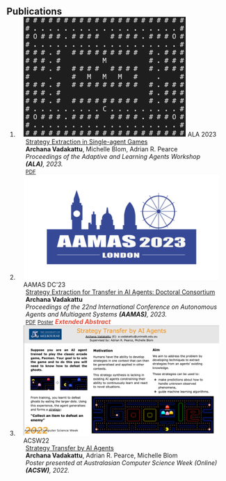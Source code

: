 <h2 id="publications" style="margin: 2px 0px -15px;">Publications</h2>

<div class="publications">
<ol class="bibliography">

<li>
<div class="pub-row">

  <div class="col-sm-3 abbr" style="position: relative;padding-right: 15px;padding-left: 15px;">
    <img src="assets/img/pub3_teaser.png" class="teaser img-fluid z-depth-1">
    <abbr class="badge">ALA 2023</abbr>
  </div>

  <div class="col-sm-9" style="position: relative;padding-right: 15px;padding-left: 20px;">
    <div class="title"><a href="https://alaworkshop2023.github.io/#accepted">Strategy Extraction in Single-agent Games</a></div>
    <div class="author"><strong>Archana Vadakattu</strong>, Michelle Blom, Adrian R. Pearce</div>
    <div class="periodical"><em>Proceedings of the Adaptive and Learning Agents Workshop <strong>(ALA)</strong>, 2023.</em></div>
    <div class="links">
      <a href="https://arxiv.org/pdf/2305.12623.pdf" class="btn btn-sm z-depth-0" role="button" target="_blank" style="font-size:12px;">PDF</a>
    </div>
  </div>
</div>
</li>


<li>
<div class="pub-row">

  <div class="col-sm-3 abbr" style="position: relative;padding-right: 15px;padding-left: 15px;">
    <img src="assets/img/pub2_teaser.png" class="teaser img-fluid z-depth-1">
    <abbr class="badge">AAMAS DC'23</abbr>
  </div>

  <div class="col-sm-9" style="position: relative;padding-right: 15px;padding-left: 20px;">
    <div class="title"><a href="https://aamas2023.soton.ac.uk/program/accepted-papers/#dc-track"> Strategy Extraction for Transfer in AI Agents: Doctoral Consortium</a></div>
    <div class="author"><strong>Archana Vadakattu</strong></div>
    <div class="periodical"><em>Proceedings of the 22nd International Conference on Autonomous Agents and Multiagent Systems <strong>(AAMAS)</strong>, 2023.</em></div>
    <div class="links">
      <a href="https://www.southampton.ac.uk/~eg/AAMAS2023/pdfs/p2946.pdf" class="btn btn-sm z-depth-0" role="button" target="_blank" style="font-size:12px;">PDF</a>
      <a href="assets/files/dc_poster.pdf" class="btn btn-sm z-depth-0" role="button" target="_blank" style="font-size:12px;">Poster</a>
      <!-- <a href="https://class-il.mpi-inf.mpg.de/mnemonics/" class="btn btn-sm z-depth-0" role="button" target="_blank" style="font-size:12px;">Project Page</a>
      <a href="https://dblp.uni-trier.de/rec/conf/cvpr/LiuSLSS20.html?view=bibtex" class="btn btn-sm z-depth-0" role="button" target="_blank" style="font-size:12px;">BibTex</a> -->
      <strong><i style="color:#e74d3c">Extended Abstract</i></strong>
    </div>
  </div>
</div>
</li>

<li>
<div class="pub-row">

  <div class="col-sm-3 abbr" style="position: relative;padding-right: 15px;padding-left: 15px;">
    <img src="assets/img/pub1_teaser.png" class="teaser img-fluid z-depth-1">
    <abbr class="badge">ACSW22</abbr>
  </div>

  <div class="col-sm-9" style="position: relative;padding-right: 15px;padding-left: 20px;">
    <div class="title"><a href="https://acsw.core.edu.au/wp-content/uploads/2022/12/9.-Strategy-Transfer-by-AI-Agent-1-of-2-Collated.pdf">Strategy Transfer by AI Agents</a></div>
    <div class="author"><strong>Archana Vadakattu</strong>,  Adrian R. Pearce, Michelle Blom</div>
    <div class="periodical"><em> Poster presented at Australasian Computer Science Week (Online) <strong>(ACSW)</strong>, 2022.</em></div>
  </div>
</div>
</li>

<br>

</ol>
</div>
